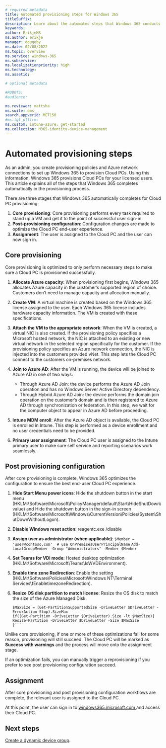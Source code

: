 ```yaml
---
# required metadata
title: Automated provisioning steps for Windows 365
titleSuffix:
description: Learn about the automated steps that Windows 365 conducts to provision a Cloud PC.
keywords:
author: ErikjeMS  
ms.author: erikje
manager: dougeby
ms.date: 02/08/2022
ms.topic: overview
ms.service: windows-365
ms.subservice:
ms.localizationpriority: high
ms.technology:
ms.assetid: 

# optional metadata

#ROBOTS:
#audience:

ms.reviewer: mattsha
ms.suite: ems
search.appverid: MET150
#ms.tgt_pltfrm:
ms.custom: intune-azure; get-started
ms.collection: M365-identity-device-management
---
```


# Automated provisioning steps

As an admin, you create provisioning policies and Azure network connections to set up Windows 365 to provision Cloud PCs. Using this information, Windows 365 provisions Cloud PCs for your licensed users. This article explains all of the steps that Windows 365 completes automatically in the provisioning process.

There are three stages that Windows 365 automatically completes for Cloud PC provisioning:

1. **Core provisioning**: Core provisioning performs every task  required to stand up a VM and get it to the point of successful user sign-in.
2. **Post-provisioning configuration**: Configuration changes are made to optimize the Cloud PC end-user experience.
3. **Assignment**: The user is assigned to the Cloud PC and the user can now sign in.

## Core provisioning

Core provisioning is optimized to only perform necessary steps to make sure a Cloud PC is provisioned successfully.

1. **Allocate Azure capacity**: When provisioning first begins, Windows 365 allocates Azure capacity in the customer’s supported region of choice. Customers don’t need to manage capacity and allocation manually.
2. **Create VM**: A virtual machine is created based on the Windows 365 license assigned to the user. Each Windows 365 license includes hardware capacity information. The VM is created with these specifications.
3. **Attach the VM to the appropriate network**: When the VM is created, a virtual NIC is also created. If the provisioning policy specifies a Microsoft hosted network, the NIC is attached to an existing or new virtual network in the selected region specifically for the customer. If the provisioning policy specifies an Azure network connection, the NIC is injected into the customers provided vNet. This step lets the Cloud PC connect to the customers on-premises network.
4. **Join to Azure AD**: After the VM is running, the device will be joined to Azure AD in one of two ways:
  
    - Through Azure AD Join: the device performs the Azure AD Join operation and has no Windows Server Active Directory dependency.
    - Through Hybrid Azure AD Join: the device performs the domain join operation on the customer’s domain and is then registered to Azure AD through synchronization or federation. In this step, we wait for the computer object to appear in Azure AD before proceeding.

6. **Intune MDM enroll**: After the Azure AD object is available, the Cloud PC is enrolled in Intune. This step is performed as a device enrollment and no user credentials need to be provided.
7. **Primary user assignment**: The Cloud PC user is assigned to the Intune primary user to make sure self service and reporting scenarios work seamlessly.

## Post provisioning configuration

After core provisioning is complete, Windows 365 optimizes the configuration to ensure the best end-user Cloud PC experience.

1. **Hide Start Menu power icons**: Hide the shutdown button in the start menu (HKLM:\Software\Microsoft\PolicyManager\default\Start\HideShutDown\value) and Hide the shutdown button in the sign-in screen (HKLM:\Software\Microsoft\Windows\CurrentVersion\Policies\System\ShutDownWithoutLogon).
2. **Disable Windows reset action**: reagentc.exe /disable
3. **Assign user as administrator (when applicable)**:
  ```$Member = 'user@contoso.com'  # use OnPremisesUserPrincipalName```
  ```Add-LocalGroupMember -Group "Administrators" -Member $Member```
4. **Set Teams for VDI mode**: Hosted desktop optimization (HKLM:\Software\Microsoft\Teams\IsWVDEnvironment).
5. **Enable time zone Redirection**: Enable the setting (HKLM:\Software\Policies\Microsoft\Windows NT\Terminal Services\fEnabletimezoneRedirection).
6. **Resize OS disk partition to match license**: Resize the OS disk to match the size of the Azure Managed Disk.

    ```$DriveLetter = "C"
    $MaxSize = (Get-PartitionSupportedSize -DriveLetter $DriveLetter -ErrorAction Stop).SizeMax
    if((Get-Partition -DriveLetter $DriveLetter).Size -lt $MaxSize){
    Resize-Partition -DriveLetter $DriveLetter -Size $MaxSize
    }```

Unlike core provisioning, if one or more of these optimizations fail for some reason, provisioning will still succeed. The Cloud PC will be marked as **Success with warnings** and the process will move onto the assignment stage.

If an optimization fails, you can manually trigger a reprovisioning if you prefer to see post provisioning configuration succeed.

## Assignment

After core provisioning and post provisioning configuration workflows are complete, the relevant user is assigned to the Cloud PC.

At this point, the user can sign in to [windows365.microsoft.com ](https://Windows365.microsoft.com) and access their Cloud PC.

<!-- ########################## -->
## Next steps

[Create a dynamic device group](create-dynamic-device-group-all-cloudpcs.md).
